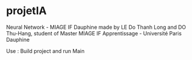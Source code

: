 # projetIA
Neural Network - MIAGE IF Dauphine made by LE Do Thanh Long and DO Thu-Hang, student of Master MIAGE IF Apprentissage - Université Paris Dauphine

Use : Build project and run Main
